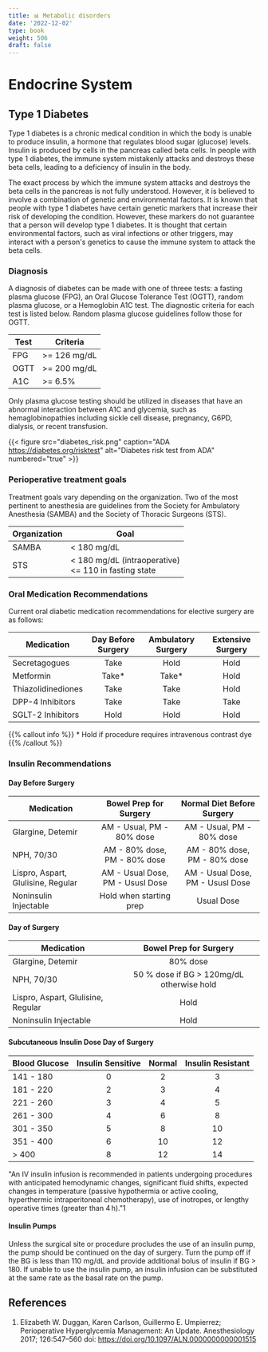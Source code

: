 ```yaml
---
title: 📊 Metabolic disorders
date: '2022-12-02'
type: book
weight: 506
draft: false
---
```



# Endocrine System

## Type 1 Diabetes

Type 1 diabetes is a chronic medical condition in which the body is unable to produce insulin, a hormone that regulates blood sugar (glucose) levels. Insulin is produced by cells in the pancreas called beta cells. In people with type 1 diabetes, the immune system mistakenly attacks and destroys these beta cells, leading to a deficiency of insulin in the body.

The exact process by which the immune system attacks and destroys the beta cells in the pancreas is not fully understood. However, it is believed to involve a combination of genetic and environmental factors. It is known that people with type 1 diabetes have certain genetic markers that increase their risk of developing the condition. However, these markers do not guarantee that a person will develop type 1 diabetes. It is thought that certain environmental factors, such as viral infections or other triggers, may interact with a person's genetics to cause the immune system to attack the beta cells.

### Diagnosis

A diagnosis of diabetes can be made with one of threee tests: a fasting plasma glucose (FPG), an Oral Glucose Tolerance Test (OGTT), random plasma glucose, or a Hemoglobin A1C test.  The diagnostic criteria for each test is listed below.  Random plasma glucose guidelines follow those for OGTT.


|  Test  |  Criteria    |
| ------| ---------------|
|  FPG  |  >= 126 mg/dL |
|  OGTT |  >= 200 mg/dL |
|  A1C  |  >= 6.5%      |

Only plasma glucose testing should be utilized in diseases that have an abnormal interaction between A1C and glycemia, such as hemaglobinopathies including sickle cell disease, pregnancy, G6PD, dialysis, or recent transfusion.

{{< figure src="diabetes_risk.png" caption="ADA https://diabetes.org/risktest" alt="Diabetes risk test from ADA" numbered="true" >}}


### Perioperative treatment goals

Treatment goals vary depending on the organization.  Two of the most pertinent to anesthesia are guidelines from the Society for Ambulatory Anesthesia (SAMBA) and the Society of Thoracic Surgeons (STS).

|  Organization  |  Goal    |
| ------| ---------------|
|  SAMBA  |  < 180 mg/dL |
|  STS |  < 180 mg/dL (intraoperative) <br> <= 110 in fasting state |

### Oral Medication Recommendations

Current oral diabetic medication recommendations for elective surgery are as follows:

|  Medication          |  Day Before Surgery    |  Ambulatory Surgery    |  Extensive Surgery |
| -----------          | :---------------:      | :-----------------:    |    :------------:  |
|  Secretagogues       |   Take                 | Hold                   | Hold               |
|  Metformin           | Take*                  | Take*                  | Hold               |
|  Thiazolidinediones  | Take                   | Take                   | Hold               |
|  DPP-4 Inhibitors    | Take                   | Take                   | Take               |
|  SGLT-2 Inhibitors   | Hold                   | Hold                   | Hold               |

{{% callout info %}}
 \* Hold if procedure requires intravenous contrast dye
{{% /callout %}}

### Insulin Recommendations

#### Day Before Surgery

|  Medication                         |  Bowel Prep for Surgery          |  Normal Diet Before Surgery      |
| -----------                         | :---------------:                | :-----------------:              | 
|  Glargine, Detemir                  | AM - Usual, PM - 80% dose        | AM - Usual, PM - 80% dose        | 
|  NPH, 70/30                         | AM - 80% dose, PM - 80% dose     | AM - 80% dose, PM - 80% dose     | 
|  Lispro, Aspart, Glulisine, Regular | AM - Usual Dose, PM - Ususl Dose | AM - Usual Dose, PM - Ususl Dose | 
|  Noninsulin Injectable              | Hold when starting prep          |  Usual Dose                      | 

#### Day of Surgery

|  Medication                         |  Bowel Prep for Surgery                       | 
| -----------                         | :---------------:                             |
|  Glargine, Detemir                  | 80% dose                                      | 
|  NPH, 70/30                         | 50 % dose if BG > 120mg/dL otherwise hold     | 
|  Lispro, Aspart, Glulisine, Regular | Hold                                          | 
|  Noninsulin Injectable              | Hold                                          | 


#### Subcutaneous Insulin Dose Day of Surgery

|  Blood Glucose |  Insulin Sensitive |  Normal |  Insulin Resistant | 
| -----------    | :---------------:  | :----:  | :--------:         |
|  141 - 180     | 0                  |    2    |     3              |
|  181 - 220     | 2                  |    3    |     4              |
|  221 - 260     | 3                  |    4    |     5              |
|  261 - 300     | 4                  |    6    |     8              |
|  301 - 350     | 5                  |    8    |     10             |
|  351 - 400     | 6                  |    10   |     12             |
|  > 400         | 8                  |    12   |     14             |

"An IV insulin infusion is recommended in patients undergoing procedures with anticipated hemodynamic changes, significant fluid shifts, expected changes in temperature (passive hypothermia or active cooling, hyperthermic intraperitoneal chemotherapy), use of inotropes, or lengthy operative times (greater than 4 h)."1

#### Insulin Pumps

Unless the surgical site or procedure procludes the use of an insulin pump, the pump should be continued on the day of surgery.  Turn the pump off if the BG is less than 110 mg/dL and provide additional bolus of insulin if BG > 180.  If unable to use the insulin pump, an insulin infusion can be substituted at the same rate as the basal rate on the pump.

## References

1.  Elizabeth W. Duggan, Karen Carlson, Guillermo E. Umpierrez; Perioperative Hyperglycemia Management: An Update. Anesthesiology 2017; 126:547–560 doi: https://doi.org/10.1097/ALN.0000000000001515